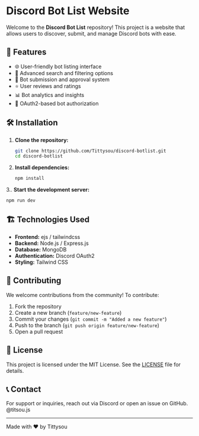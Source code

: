 # Discord Bot List Website

Welcome to the **Discord Bot List** repository! This project is a website that allows users to discover, submit, and manage Discord bots with ease.

## 🚀 Features
- 🌐 User-friendly bot listing interface
- 🔎 Advanced search and filtering options
- 📝 Bot submission and approval system
- ⭐ User reviews and ratings
- 📊 Bot analytics and insights
- 🔗 OAuth2-based bot authorization

## 🛠️ Installation

1. **Clone the repository:**
   ```bash
   git clone https://github.com/Tittysou/discord-botlist.git
   cd discord-botlist
   ```
2. **Install dependencies:**
   ```bash
   npm install
   ```
3.. **Start the development server:**
   ```bash
   npm run dev
   ```

## 🏗️ Technologies Used
- **Frontend:** ejs / tailwindcss
- **Backend:** Node.js / Express.js
- **Database:** MongoDB
- **Authentication:** Discord OAuth2
- **Styling:** Tailwind CSS

## 📌 Contributing
We welcome contributions from the community! To contribute:
1. Fork the repository
2. Create a new branch (`feature/new-feature`)
3. Commit your changes (`git commit -m "Added a new feature"`)
4. Push to the branch (`git push origin feature/new-feature`)
5. Open a pull request

## 📄 License
This project is licensed under the MIT License. See the [LICENSE](LICENSE) file for details.

## 📞 Contact
For support or inquiries, reach out via Discord or open an issue on GitHub.
@titsou.js

---

Made with ❤️ by Tittysou

